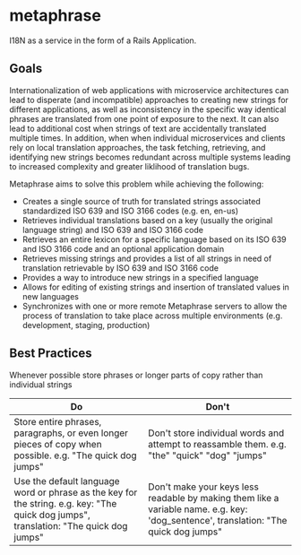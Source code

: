 # metaphrase
I18N as a service in the form of a Rails Application.

## Goals
Internationalization of web applications with microservice architectures can lead to disperate (and incompatible) approaches to creating new strings for different applications, as well as inconsistency in the specific way identical phrases are translated from one point of exposure to the next. It can also lead to additional cost when strings of text are accidentally translated multiple times. In addition, when when individual microservices and clients rely on local translation approaches, the task fetching, retrieving, and identifying new strings becomes redundant across multiple systems leading to increased complexity and greater liklihood of translation bugs.

Metaphrase aims to solve this problem while achieving the following:

* Creates a single source of truth for translated strings associated standardized ISO 639 and ISO 3166 codes (e.g. en, en-us)
* Retrieves individual translations based on a key (usually the original language string) and ISO 639 and ISO 3166 code
* Retrieves an entire lexicon for a specific language based on its ISO 639 and ISO 3166 code and an optional application domain
* Retrieves missing strings and provides a list of all strings in need of translation retrievable by ISO 639 and ISO 3166 code
* Provides a way to introduce new strings in a specified language
* Allows for editing of existing strings and insertion of translated values in new languages
* Synchronizes with one or more remote Metaphrase servers to allow the process of translation to take place across multiple environments (e.g. development, staging, production)

## Best Practices
Whenever possible store phrases or longer parts of copy rather than individual strings

|Do | Don't |
|---|-------|
|Store entire phrases, paragraphs, or even longer pieces of copy when possible.  e.g. "The quick dog jumps" |Don't store individual words and attempt to reassamble them.  e.g. "the" "quick" "dog" "jumps" |
|Use the default language  word or phrase as the key for the string. e.g. key: "The quick dog jumps", translation: "The quick dog jumps" |Don't make your keys less readable by making them like a variable name. e.g. key: 'dog_sentence', translation: "The quick dog jumps" |
